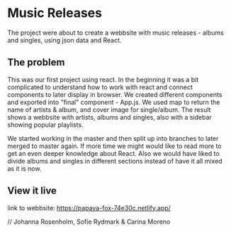# Music Releases
The project were about to create a webbsite with music releases - albums and singles, using json data and React. 

## The problem
This was our first project using react. In the beginning it was a bit complicated to understand how to work with react and connect components to later display in browser.
We created different components and exported into "final" component - App.js. We used map to return the name of artists & album, and cover image for single/album. 
The result shows a webbsite with artists, albums and singles, also with a sidebar showing popular playlists.

We started working in the master and then split up into branches to later merged to master again. 
If more time we might would like to read more to get an even deeper knowledge about React. Also we would have liked to divide albums and singles in different sections instead of have it all mixed as it is now. 

## View it live

link to webbsite: https://papaya-fox-74e30c.netlify.app/

// Johanna Rosenholm, Sofie Rydmark & Carina Moreno
